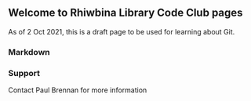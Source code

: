 ## Welcome to Rhiwbina Library Code Club pages 

As of 2 Oct 2021, this is a draft page to be used for learning about Git. 


### Markdown


### Support 
Contact Paul Brennan for more information

